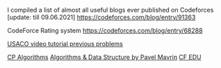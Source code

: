 I compiled a list of almost all useful blogs ever published on Codeforces [update: till 09.06.2021]
https://codeforces.com/blog/entry/91363

CodeForce Rating system
https://codeforces.com/blog/entry/68288

[USACO video tutorial previous problems](https://starcoder.org/usaco/)

[CP Algorithms](https://cp-algorithms.web.app/)
[Algorithms & Data Structure by Pavel Mavrin](https://www.youtube.com/playlist?list=PLrS21S1jm43igE57Ye_edwds_iL7ZOAG4)
[CF EDU](https://codeforces.com/edu/course/2/)
